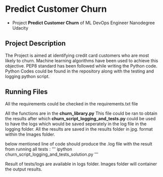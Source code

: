 # Predict Customer Churn

- Project **Predict Customer Churn** of ML DevOps Engineer Nanodegree Udacity

## Project Description
The Project is aimed at identifying credit card customers who are most likely to churn.
Machine learning algorithms have been used to achieve this objective. PEP8 standard has been followed while writing the Python code.
Python Codes could be found in the repository along with the testing and logging python script.


## Running Files
All the requirements could be checked in the requirements.txt file

All the functions are in the **churn_library.py**
This file could be ran to obtain the results after which **churn_script_logging_and_tests.py** could be used to have the logs which would be saved seperately in the log file in the logging folder.
All the results are saved in the results folder in jpg. format within the Images folder.

below mentioned line of code should produce the .log file with the result from running all tests :
'''
ipython churn_script_logging_and_tests_solution.py
'''

Result of tests/logs are available in logs folder. 
Images folder will container the output results.




